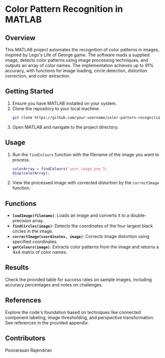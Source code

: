 # Color Pattern Recognition in MATLAB

## Overview
This MATLAB project automates the recognition of color patterns in images, inspired by Lego's Life of George game. The software reads a supplied image, detects color patterns using image processing techniques, and outputs an array of color names. The implementation achieves up to 91% accuracy, with functions for image loading, circle detection, distortion correction, and color extraction.

## Getting Started
1. Ensure you have MATLAB installed on your system.
2. Clone the repository to your local machine.
   ```bash
   git clone https://github.com/your-username/color-pattern-recognition.git
   ```
3. Open MATLAB and navigate to the project directory.

## Usage
1. Run the `findColours` function with the filename of the image you want to process.
   ```matlab
   colorArray = findColours('your_image.png');
   disp(colorArray);
   ```
2. View the processed image with corrected distortion by the `correctImage` function.

## Functions
- **`loadImage(filename)`**: Loads an image and converts it to a double-precision array.
- **`findCircles(image)`**: Detects the coordinates of the four largest black circles in the image.
- **`correctImage(coordinates, image)`**: Corrects image distortion using specified coordinates.
- **`getColours(image)`**: Extracts color patterns from the image and returns a 4x4 matrix of color names.

## Results
Check the provided table for success rates on sample images, including accuracy percentages and notes on challenges.

## References
Explore the code's foundation based on techniques like connected component labeling, image thresholding, and perspective transformation. See references in the provided appendix.

## Contributors
Poovarasan Rajendiran
